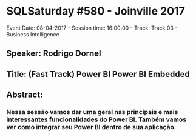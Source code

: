 # SQLSaturday #580 - Joinville 2017
Event Date: 08-04-2017 - Session time: 16:00:00 - Track: Track 03 - Business Intelligence
## Speaker: Rodrigo Dornel
## Title: (Fast Track) Power BI  Power BI Embedded
## Abstract:
### Nessa sessão vamos dar uma geral nas principais e mais interessantes funcionalidades do Power BI. Também vamos ver como integrar seu Power BI dentro de sua aplicação.

